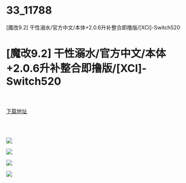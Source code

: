 # 33_11788
[魔改9.2] 干性溺水/官方中文/本体+2.0.6升补整合即撸版/[XCI]-Switch520
# [魔改9.2] 干性溺水/官方中文/本体+2.0.6升补整合即撸版/[XCI]-Switch520
 <br/></br>
[下载地址](https://www.switch520.cc/article/11788 "下载地址")
<br/></br>

<p>&nbsp;</p>
<p><img src="https://www.switch520.cc/muke_img/upload_art_editor_20210320-1_d9cdc4882146f5caeb9a4bbf510f7f9c.jpg"></p>
<p><img src="https://www.switch520.cc/muke_img/upload_art_editor_20210320-1_652307bc39ddd08d7d143909b71df8fb.jpg"></p>
<p><img src="https://www.switch520.cc/muke_img/upload_art_editor_20210320-1_d965c129a5a9cd7cb7b3e6b6426fc2d9.jpg"></p>
<p><img src="https://www.switch520.cc/muke_img/upload_art_editor_20210320-1_8a21b1554427ed5439a644cf997bd1a8.jpg"><strong>&nbsp;</strong></p>
